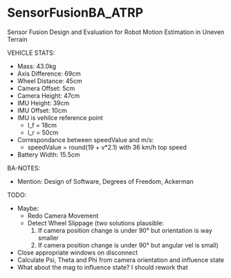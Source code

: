 # SensorFusionBA_ATRP
Sensor Fusion Design and Evaluation for Robot Motion Estimation in Uneven Terrain

VEHICLE STATS:
- Mass: 43.0kg
- Axis Difference: 69cm
- Wheel Distance: 45cm
- Camera Offset: 5cm
- Camera Height: 47cm
- IMU Height: 39cm
- IMU Offset: 10cm
- IMU is vehilce reference point 
    - l_f = 18cm
    - l_r = 50cm
- Correspondance between speedValue and m/s:
    - speedValue = round(19 + v*2.1) with 36 km/h top speed
- Battery Width: 15.5cm

BA-NOTES:
- Mention: Design of Software, Degrees of Freedom, Ackerman

TODO:
- Maybe:
    - Redo Camera Movement
    - Detect Wheel Slippage (two solutions plausible:
        1. If camera position change is under 90° but orientation is way smaller
        2. If camera position change is under 90° but angular vel is small)
- Close appropriate windows on disconnect
- Calculate Psi, Theta and Phi from camera orientation and influence state
- What about the mag to influence state? I should rework that